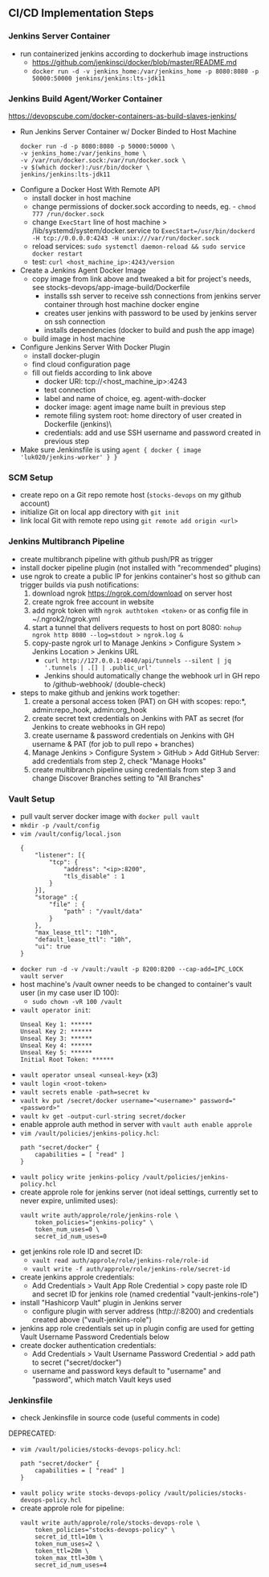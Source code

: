 ## CI/CD Implementation Steps

### Jenkins Server Container

- run containerized jenkins according to dockerhub image instructions
    - https://github.com/jenkinsci/docker/blob/master/README.md
    - `docker run -d -v jenkins_home:/var/jenkins_home -p 8080:8080 -p 50000:50000 jenkins/jenkins:lts-jdk11`

### Jenkins Build Agent/Worker Container

https://devopscube.com/docker-containers-as-build-slaves-jenkins/

- Run Jenkins Server Container w/ Docker Binded to Host Machine
    ```
    docker run -d -p 8080:8080 -p 50000:50000 \
    -v jenkins_home:/var/jenkins_home \
    -v /var/run/docker.sock:/var/run/docker.sock \
    -v $(which docker):/usr/bin/docker \
    jenkins/jenkins:lts-jdk11
    ```
- Configure a Docker Host With Remote API
    - install docker in host machine
    - change permissions of docker.sock according to needs, eg. - `chmod 777 /run/docker.sock`
    - change `ExecStart` line of host machine > /lib/systemd/system/docker.service to `ExecStart=/usr/bin/dockerd -H tcp://0.0.0.0:4243 -H unix:///var/run/docker.sock`
    - reload services: `sudo systemctl daemon-reload && sudo service docker restart`
    - test: `curl <host_machine_ip>:4243/version`
- Create a Jenkins Agent Docker Image
    - copy image from link above and tweaked a bit for project's needs, see stocks-devops/app-image-build/Dockerfile
        - installs ssh server to receive ssh connections from jenkins server container through host machine docker engine
        - creates user jenkins with password to be used by jenkins server on ssh connection
        - installs dependencies (docker to build and push the app image)
    - build image in host machine
- Configure Jenkins Server With Docker Plugin
    - install docker-plugin
    - find cloud configuration page
    - fill out fields according to link above
        - docker URI: tcp://<host_machine_ip>:4243
        - test connection
        - label and name of choice, eg. agent-with-docker
        - docker image: agent image name built in previous step
        - remote filing system root: home directory of user created in Dockerfile (jenkins)\
        - credentials: add and use SSH username and password created in previous step
- Make sure Jenkinsfile is using `agent { docker { image 'luk020/jenkins-worker' } }`

### SCM Setup

- create repo on a Git repo remote host (`stocks-devops` on my github account)
- initialize Git on local app directory with `git init`
- link local Git with remote repo using `git remote add origin <url>`

### Jenkins Multibranch Pipeline

- create multibranch pipeline with github push/PR as trigger
- install docker pipeline plugin (not installed with "recommended" plugins)
- use ngrok to create a public IP for jenkins container's host so github can trigger builds via push notifications:
    1. download ngrok https://ngrok.com/download on server host
    2. create ngrok free account in website
    3. add ngrok token with `ngrok authtoken <token>` or as config file in ~/.ngrok2/ngrok.yml
    4. start a tunnel that delivers requests to host on port 8080: `nohup ngrok http 8080 --log=stdout > ngrok.log &`
    5. copy-paste ngrok url to Manage Jenkins > Configure System > Jenkins Location > Jenkins URL
        - `curl http://127.0.0.1:4040/api/tunnels --silent | jq '.tunnels | .[] | .public_url'`
        - Jenkins should automatically change the webhook url in GH repo to <ngrok url>/github-webhook/ (double-check)
- steps to make github and jenkins work together:
    1. create a personal access token (PAT) on GH with scopes: repo:*, admin:repo_hook, admin:org_hook
    2. create secret text credentials on Jenkins with PAT as secret (for Jenkins to create webhooks in GH repo)
    3. create username & password credentials on Jenkins with GH username & PAT (for job to pull repo + branches)
    4. Manage Jenkins > Configure System > GitHub > Add GitHub Server: add credentials from step 2, check "Manage Hooks"
    5. create multibranch pipeline using credentials from step 3 and change Discover Branches setting to "All Branches"

### Vault Setup

- pull vault server docker image with `docker pull vault`
- `mkdir -p /vault/config`
- `vim /vault/config/local.json`
    ```
    {
        "listener": [{
            "tcp": {
                "address": "<ip>:8200",
                "tls_disable" : 1
            }
        }],
        "storage" :{
            "file" : {
                "path" : "/vault/data"
            }
        },
        "max_lease_ttl": "10h",
        "default_lease_ttl": "10h",
        "ui": true
    }
    ```
- `docker run -d -v /vault:/vault -p 8200:8200 --cap-add=IPC_LOCK vault server`
- host machine's /vault owner needs to be changed to container's vault user (in my case user ID 100):
    - `sudo chown -vR 100 /vault`
- `vault operator init`:
    ```
    Unseal Key 1: ******
    Unseal Key 2: ******
    Unseal Key 3: ******
    Unseal Key 4: ******
    Unseal Key 5: ******
    Initial Root Token: ******
    ``` 
- `vault operator unseal <unseal-key>` (x3)
- `vault login <root-token>`
- `vault secrets enable -path=secret kv`
- `vault kv put /secret/docker username="<username>" password="<password>"`
- `vault kv get -output-curl-string secret/docker`
- enable approle auth method in server with `vault auth enable approle`
- `vim /vault/policies/jenkins-policy.hcl`:
    ```
    path "secret/docker" {
        capabilities = [ "read" ]
    }
    ```
- `vault policy write jenkins-policy /vault/policies/jenkins-policy.hcl`
- create approle role for jenkins server (not ideal settings, currently set to never expire, unlimited uses):
    ```
    vault write auth/approle/role/jenkins-role \
        token_policies="jenkins-policy" \
        token_num_uses=0 \
        secret_id_num_uses=0
    ```
- get jenkins role role ID and secret ID:
    - `vault read auth/approle/role/jenkins-role/role-id`
    - `vault write -f auth/approle/role/jenkins-role/secret-id`
- create jenkins approle credentials:
    - Add Credentials > Vault App Role Credential > copy paste role ID and secret ID for jenkins role (named credential "vault-jenkins-role")
- install "Hashicorp Vault" plugin in Jenkins server
    - configure plugin with server address (http://<ip>:8200) and credentials created above ("vault-jenkins-role")
- jenkins app role credentials set up in plugin config are used for getting Vault Username Password Credentials below
- create docker authentication credentials:
    - Add Credentials > Vault Username Password Credential > add path to secret ("secret/docker")
    - username and password keys default to "username" and "password", which match Vault keys used

### Jenkinsfile

- check Jenkinsfile in source code (useful comments in code)


DEPRECATED:
- `vim /vault/policies/stocks-devops-policy.hcl`:
    ```
    path "secret/docker" {
        capabilities = [ "read" ]
    }
    ```
- `vault policy write stocks-devops-policy /vault/policies/stocks-devops-policy.hcl`
- create approle role for pipeline:
    ```
    vault write auth/approle/role/stocks-devops-role \
        token_policies="stocks-devops-policy" \
        secret_id_ttl=10m \
        token_num_uses=2 \
        token_ttl=20m \
        token_max_ttl=30m \
        secret_id_num_uses=4
    ```